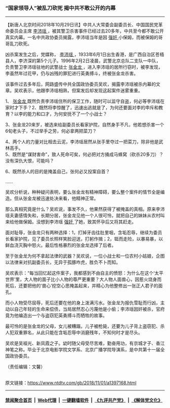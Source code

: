 ### “国家领导人”被乱刀砍死  揭中共不敢公开的内幕
------------------------

<div class="post_content">
 <p>
  【新唐人北京时间2018年10月29日讯】中共人大常委会副委员长、中国国民党革命委员会主席
  <a href="https://www.ntdtv.com/gb/李沛瑶.htm">
   李沛瑶
  </a>
  ，被其警卫杀害事件已经过去20多年，中共至今都不敢公开真实内幕。一名中共政协委员揭露，李沛瑶当年是因
  <a href="https://www.ntdtv.com/gb/强奸.htm">
   强奸
  </a>
  小保姆，而被保姆的哥哥乱刀砍死。
 </p>
 <p>
  凶杀案发生之后，党媒称，
  <a href="https://www.ntdtv.com/gb/李沛瑶.htm">
   李沛瑶
  </a>
  ，1933年6月1日出生香港，是广西自治区苍梧县人，李济深的第5个儿子。1996年2月2日凌晨，武警北京总队二支队一中队，负责警卫李沛瑶驻地的武警战士
  <a href="https://www.ntdtv.com/gb/张金龙.htm">
   张金龙
  </a>
  ，进入李沛瑶的居所行窃时，被李发现，李虽然年过花甲，仍与凶残的罪犯进行英勇搏斗，终被张金龙杀害。
 </p>
 <p>
  该事件过去多年后，网路盛传中共全国政协委员吴欢，揭露李沛瑶被杀内幕的文章。吴欢表示，他跟李沛瑶相熟，但案发后却发现这起案件迷雾重重。
 </p>
 <p>
  1、
  <a href="https://www.ntdtv.com/gb/张金龙.htm">
   张金龙
  </a>
  既然负责李沛瑶住所的保卫工作，随时可以监守自盗，何必等李沛瑶在家时才下手？2、既然将李惊醒了，迅速出逃就是了，为何还要面对李的申斥和教育？以李的能力和口才，为何安抚不了一个小战士？
 </p>
 <p>
  3、张金龙20来岁，被选来给副委员长看家护院，自然身手不凡，他若想杀害一个6旬老头子，不过举手之劳，何必拿两把菜刀？
 </p>
 <p>
  4、两个人的力量对比相去云泥，李沛瑶居然从张手里夺过一把菜刀，除非他是武林高手。
  <br>
   5、既然是“谋财害命”，致人死命可矣，何必把对方捅成马蜂窝（砍杀20多刀）？没有深仇大恨，可能吗？
  </br>
 </p>
 <p>
  6、既然杀人的目的是掩盖自己，张何必又投案自首？
 </p>
 <p>
  ……
 </p>
 <p>
  吴欢分析说，种种疑问表明，要么张金龙有精神障碍，要么整个案件的情节全是编造。但从张金龙被迅速处决来看，他精神正常。
 </p>
 <p>
  那么真相究竟是什么？吴欢说，事发不久，他果然获得了被掩盖的真相。原来李沛瑶夫妻感情失和，长期分居，张金龙见他一个人很可怜，就把自己的妹妹从农村叫来给他做保姆。没想到李沛瑶
  <a href="https://www.ntdtv.com/gb/强奸.htm">
   强奸
  </a>
  了她，致其怀孕后又将其赶走。
 </p>
 <p>
  面对耻辱，张金龙只有两种选择：1，打掉牙齿往肚里咽，含垢忍辱，继续为委员长看家护院，见了委员长照样笑脸迎送，打躬作揖；2，铤而走险，以暴易暴，以鲜血浇灭胸中怒火。最后性格暴烈的张金龙选择了后者。
 </p>
 <p>
  至于张金龙为何不拿起法律的武器？吴欢说，一位小战士和一位农村小姑娘，企图以法律来对抗副委员长，无异于孤豚咋虎，胜负不卜而知。
 </p>
 <p>
  吴欢表示：“每当回忆起这件案子，我都感到不由自主的愤怒：为什么在这个‘太平世界’里，大人物的面子比小人物的尊严更重要？大人物人面兽心，因惹火烧身而死后，还要把他的‘兽心’挖空心思掩盖起来，并精心为他整修出一张正人君子的面孔。
 </p>
 <p>
  而小人物受尽屈辱，死后还要在他的身上泼满污水。张金龙为报仇雪耻而行凶，主动以自己年轻的生命来偿债，当局居然忍心污蔑他是小偷；李沛瑶因奸被杀，官府竟为他编造出一个与盗窃犯英勇搏斗而牺牲的故事。
 </p>
 <p>
  最可怜的是张金龙的父母，女儿被糟蹋，儿子被枪毙，还要为儿子背上盗窃犯、杀人犯双重罪名，从此只能在含垢忍辱中消磨残年，不知何时才是尽头。
 </p>
 <p>
  吴欢是吴祖光、新凤霞之子。幼时随父母受尽苦难，勤奋用功，有京城才子、香江神笔之称。毕业于北京电影学院文学系、北京广播学院导演系，是中共第十一届全国政协委员。
 </p>
 <p>
  （责任编辑：文馨）
 </p>
 <div class="single_ad">
 </div>
</div>

<br/>原文链接：https://www.ntdtv.com/gb/2018/11/01/a1397168.html


------------------------
#### [禁闻聚合首页](https://github.com/gfw-breaker/banned-news/blob/master/README.md) &nbsp;|&nbsp; [Web代理](https://github.com/gfw-breaker/open-proxy/blob/master/README.md) &nbsp;|&nbsp; [一键翻墙软件](https://github.com/gfw-breaker/nogfw/blob/master/README.md) &nbsp;|&nbsp; [《九评共产党》](https://github.com/gfw-breaker/9ping.md/blob/master/README.md#九评之一评共产党是什么) &nbsp;|&nbsp; [《解体党文化》](https://github.com/gfw-breaker/jtdwh.md/blob/master/README.md#绪论)